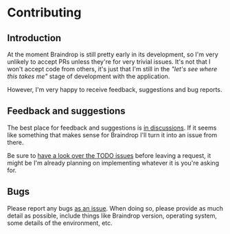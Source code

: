 # Contributing

## Introduction

At the moment Braindrop is still pretty early in its development, so I'm
very unlikely to accept PRs unless they're for very trivial issues. It's not
that I won't accept code from others, it's just that I'm still in the
*"let's see where this takes me"* stage of development with the application.

However, I'm very happy to receive feedback, suggestions and bug reports.

## Feedback and suggestions

The best place for feedback and suggestions is [in
discussions](https://github.com/davep/braindrop/discussions). If it seems
like something that makes sense for Braindrop I'll turn it into an issue
from there.

Be sure to [have a look over the TODO
issues](https://github.com/davep/braindrop/issues?q=is%3Aissue+is%3Aopen+label%3ATODO)
before leaving a request, it might be I'm already planning on implementing
whatever it is you're asking for.

## Bugs

Please report any bugs [as an
issue](https://github.com/davep/braindrop/issues). When doing so, please
provide as much detail as possible, include things like Braindrop version,
operating system, some details of the environment, etc.

[//]: # (CONTRIBUTING.md ends here)

